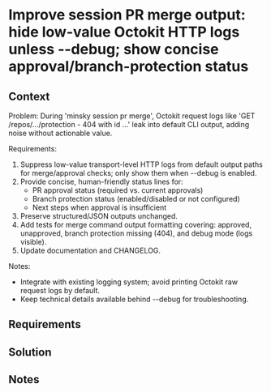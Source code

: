 # Improve session PR merge output: hide low-value Octokit HTTP logs unless --debug; show concise approval/branch-protection status

## Context

Problem: During 'minsky session pr merge', Octokit request logs like 'GET /repos/.../protection - 404 with id ...' leak into default CLI output, adding noise without actionable value.

Requirements:

1. Suppress low-value transport-level HTTP logs from default output paths for merge/approval checks; only show them when --debug is enabled.
2. Provide concise, human-friendly status lines for:
   - PR approval status (required vs. current approvals)
   - Branch protection status (enabled/disabled or not configured)
   - Next steps when approval is insufficient
3. Preserve structured/JSON outputs unchanged.
4. Add tests for merge command output formatting covering: approved, unapproved, branch protection missing (404), and debug mode (logs visible).
5. Update documentation and CHANGELOG.

Notes:

- Integrate with existing logging system; avoid printing Octokit raw request logs by default.
- Keep technical details available behind --debug for troubleshooting.

## Requirements

## Solution

## Notes
